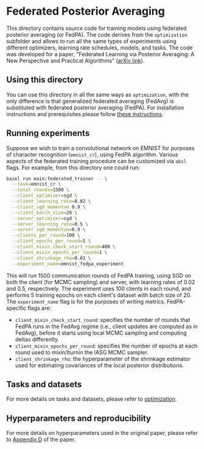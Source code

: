 # Federated Posterior Averaging

This directory contains source code for training models using federated
posterior averaging (or FedPA). The code  derives from the `optimization`
subfolder and allows to run all the same types of experiments using different
optimizers, learning rate schedules, models, and tasks. The code was developed
for a paper, "Federated Learning via Posterior Averaging: A New Perspective and
Practical Algorithms" ([arXiv link](https://arxiv.org/abs/2010.05273)).

## Using this directory

You can use this directory in all the same ways as `optimization`, with the only
difference is that generalized federated averaging (FedAvg) is substituted with
federated posterior averaging (FedPA). For installation instructions and
prerequisites please follow
[these instructions](../optimization#using-this-directory).

## Running experiments

Suppose we wish to train a convolutional network on EMNIST for purposes of
character recognition (`emnist_cr`), using FedPA algorithm. Various  aspects of
the federated training procedure can be customized via `absl` flags.
For example, from this directory one could run:

```bash
bazel run main:federated_trainer -- \
  --task=emnist_cr \
  --total_rounds=1500 \
  --client_optimizer=sgd \
  --client_learning_rate=0.02 \
  --client_sgd_momentum 0.9 \
  --client_batch_size=20 \
  --server_optimizer=sgd \
  --server_learning_rate=0.5 \
  --server_sgd_momentum=0.9 \
  --clients_per_round=100 \
  --client_epochs_per_round=5 \
  --client_mixin_check_start_round=400 \
  --client_mixin_epochs_per_round=1 \
  --client_shrinkage_rho=0.01 \
  --experiment_name=emnist_fedpa_experiment
```

This will run 1500 communication rounds of FedPA training, using SGD on both
the client (for MCMC sampling) and server, with learning rates of 0.02 and 0.5,
respectively. The experiment uses 100 clients in each round, and performs 5
training epochs on each client's dataset with batch size of 20.
The `experiment_name` flag is for the purposes of writing metrics.
FedPA-specific flags are:
- `client_mixin_check_start_round`: specifies the number of rounds that FedPA
  runs in the FedAvg regime (i.e., client updates are computed as in FedAvg),
  before it starts using local MCMC sampling and computing deltas differently.
- `client_mixin_epochs_per_round`: specifies the number of epochs at each round
  used to mixin/burnin the IASG MCMC sampler.
- `client_shrinkage_rho`: the hyperparameter of the shrinkage estimator used for
  estimating covariances of the local posterior distributions.

## Tasks and datasets

For more details on tasks and datasets, please refer to
[optimization](../optimization#task-and-dataset-summary).

## Hyperparameters and reproducibility

For more details on hyperparameters used in the original paper, please refer to
[Appendix D](https://arxiv.org/pdf/2010.05273.pdf#page=19) of the paper.
